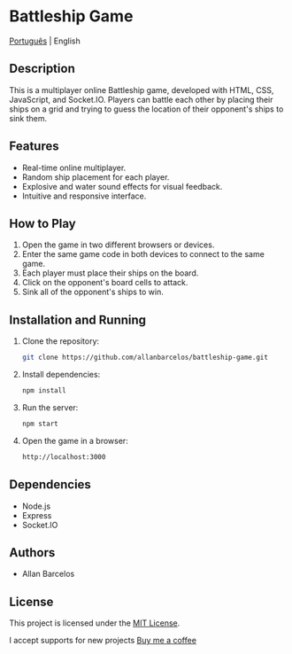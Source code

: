 # Battleship Game

[Português](README.pt.md) | English

## Description

This is a multiplayer online Battleship game, developed with HTML, CSS, JavaScript, and Socket.IO. Players can battle each other by placing their ships on a grid and trying to guess the location of their opponent's ships to sink them.

## Features

- Real-time online multiplayer.
- Random ship placement for each player.
- Explosive and water sound effects for visual feedback.
- Intuitive and responsive interface.

## How to Play

1. Open the game in two different browsers or devices.
2. Enter the same game code in both devices to connect to the same game.
3. Each player must place their ships on the board.
4. Click on the opponent's board cells to attack.
5. Sink all of the opponent's ships to win.

## Installation and Running

1. Clone the repository:

   ```bash
   git clone https://github.com/allanbarcelos/battleship-game.git
   ```

2. Install dependencies:

   ```bash
   npm install
   ```

3. Run the server:

   ```bash
   npm start
   ```

4. Open the game in a browser:

   ```bash
   http://localhost:3000
   ```

## Dependencies

- Node.js
- Express
- Socket.IO

## Authors

- Allan Barcelos

## License

This project is licensed under the [MIT License](https://opensource.org/licenses/MIT).


I accept supports for new projects [Buy me a coffee](https://www.buymeacoffee.com/allanbarcelos)
